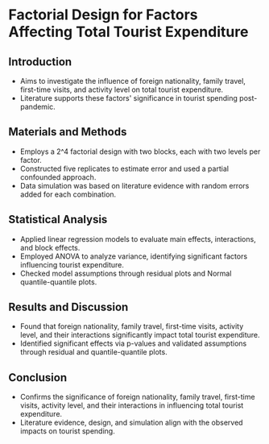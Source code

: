 # Factorial Design for Factors Affecting Total Tourist Expenditure

## Introduction
- Aims to investigate the influence of foreign nationality, family travel, first-time visits, and activity level on total tourist expenditure.
- Literature supports these factors' significance in tourist spending post-pandemic.

## Materials and Methods
- Employs a 2^4 factorial design with two blocks, each with two levels per factor.
- Constructed five replicates to estimate error and used a partial confounded approach.
- Data simulation was based on literature evidence with random errors added for each combination.

## Statistical Analysis
- Applied linear regression models to evaluate main effects, interactions, and block effects.
- Employed ANOVA to analyze variance, identifying significant factors influencing tourist expenditure.
- Checked model assumptions through residual plots and Normal quantile-quantile plots.

## Results and Discussion
- Found that foreign nationality, family travel, first-time visits, activity level, and their interactions significantly impact total tourist expenditure.
- Identified significant effects via p-values and validated assumptions through residual and quantile-quantile plots.

## Conclusion
- Confirms the significance of foreign nationality, family travel, first-time visits, activity level, and their interactions in influencing total tourist expenditure.
- Literature evidence, design, and simulation align with the observed impacts on tourist spending.
